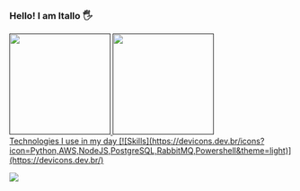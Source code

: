 ### Hello! I am Itallo 🖐️

<div>
  <a href="">
  <img height="180em" src="https://github-readme-stats.vercel.app/api?username=italloalves99&show_icons=true&theme=holi">
  <img height="180em" src="https://github-readme-stats.vercel.app/api/top-langs/?username=italloalves99&layout=compact&theme=holi">
</div>
Technologies I use in my day
[![Skills](https://devicons.dev.br/icons?icon=Python,AWS,NodeJS,PostgreSQL,RabbitMQ,Powershell&theme=light)](https://devicons.dev.br/)
</div><br>
<div> 
  
  <a href="https://www.linkedin.com/in/itallo-alves-4b4953225/"><img src="https://img.shields.io/badge/LinkedIn-0077B5?style=for-the-badge&logo=linkedin&logoColor=white"></a> 
</div>
